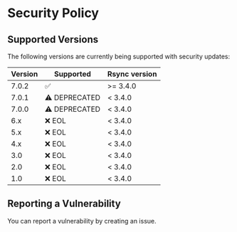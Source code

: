 # Security Policy

## Supported Versions

The following versions are currently being supported with security updates:

| Version | Supported          | Rsync version          |
| ------- | ------------------ | ------------------ |
| 7.0.2   | :white_check_mark: | >= 3.4.0 |
| 7.0.1   | :warning: DEPRECATED | < 3.4.0 |
| 7.0.0   | :warning: DEPRECATED | < 3.4.0|
| 6.x   | :x: EOL |< 3.4.0|
| 5.x   | :x: EOL |< 3.4.0|
| 4.x   | :x: EOL |< 3.4.0|
| 3.0   | :x: EOL |< 3.4.0|
| 2.0   | :x: EOL               |< 3.4.0|
| 1.0   | :x: EOL               |< 3.4.0|

## Reporting a Vulnerability

You can report a vulnerability by creating an issue.
